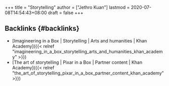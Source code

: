 +++
title = "Storytelling"
author = ["Jethro Kuan"]
lastmod = 2020-07-08T14:54:43+08:00
draft = false
+++

## Backlinks {#backlinks}

- [Imagineering in a Box | Storytelling | Arts and humanities | Khan Academy]({{< relref "imagineering_in_a_box_storytelling_arts_and_humanities_khan_academy" >}})
- [The art of storytelling | Pixar in a Box | Partner content | Khan Academy]({{< relref "the_art_of_storytelling_pixar_in_a_box_partner_content_khan_academy" >}})
